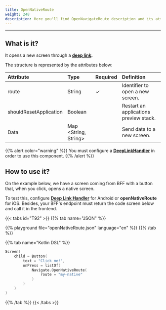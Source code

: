 ```yaml
---
title: OpenNativeRoute
weight: 248
description: Here you'll find OpenNavigateRoute description and its attributes.
---
```


---

## What is it?

It opens a new screen through a [**deep link**](/resources/customization/beagle-for-android/deep-link-handler)**.​**

The structure is represented by the attributes below:

| **Attribute**          | **Type**                   | Required | **Definition**                         |
| :--------------------- | :------------------------- | :------- | :------------------------------------- |
| route                  | String                     | ✓        | Identifier to open a new screen.       |
| shouldResetApplication | Boolean                    |          | Restart an applications preview stack. |
| Data                   | Map &lt;String, String&gt; |          | Send data to a new screen.             |

{{% alert color="warning" %}}
You must configure a [**DeepLinkHandler**](/resources/customization/beagle-for-android/deep-link-handler) in order to use this component.
{{% /alert %}}

## How to use it?

On the example below, we have a screen coming from BFF with a button that, when you click, opens a native screen.

To test this, configure [**Deep Link Handler**](/resources/customization/beagle-for-android/deep-link-handler) for Android or **openNativeRoute** for iOS. Besides, your BFF's endpoint must return the code screen below and call it in the frontend.

{{< tabs id="T92" >}}
{{% tab name="JSON" %}}

<!-- json-playground:openNativeRoute.json
{
  "_beagleComponent_" : "beagle:screenComponent",
  "child" : {
    "_beagleComponent_" : "beagle:button",
    "text" : "Click me!",
    "onPress" : [ {
      "_beagleAction_" : "beagle:openNativeRoute",
      "route" : "my-native",
      "shouldResetApplication" : false
    } ]
  }
}
-->

{{% playground file="openNativeRoute.json" language="en" %}}
{{% /tab %}}

{{% tab name="Kotlin DSL" %}}

```kotlin
Screen(
    child = Button(
        text = "Click me!",
        onPress = listOf(
            Navigate.OpenNativeRoute(
                route = "my-native"
            )
        )
    )
)
```

{{% /tab %}}
{{< /tabs >}}
